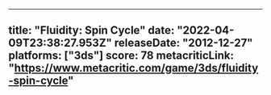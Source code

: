 
---
title: "Fluidity: Spin Cycle"
date: "2022-04-09T23:38:27.953Z"
releaseDate: "2012-12-27"
platforms: ["3ds"]
score: 78
metacriticLink: "https://www.metacritic.com/game/3ds/fluidity-spin-cycle"
---
